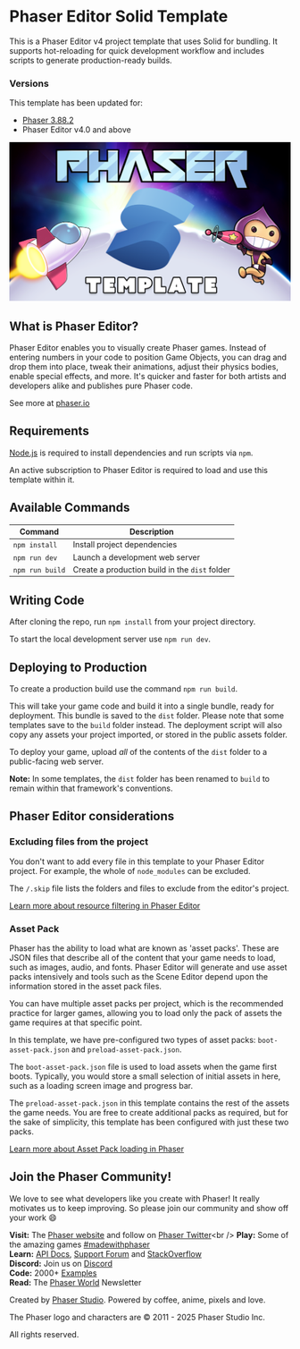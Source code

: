# Phaser Editor Solid Template

This is a Phaser Editor v4 project template that uses Solid for bundling. It supports hot-reloading for quick development workflow and includes scripts to generate production-ready builds.

### Versions

This template has been updated for:

- [Phaser 3.88.2](https://github.com/phaserjs/phaser)
- Phaser Editor v4.0 and above

![screenshot](screenshot.png)

## What is Phaser Editor?

Phaser Editor enables you to visually create Phaser games. Instead of entering numbers in your code to position Game Objects, you can drag and drop them into place, tweak their animations, adjust their physics bodies, enable special effects, and more. It's quicker and faster for both artists and developers alike and publishes pure Phaser code.

See more at [phaser.io](https://phaser.io/editor)

## Requirements

[Node.js](https://nodejs.org) is required to install dependencies and run scripts via `npm`.

An active subscription to Phaser Editor is required to load and use this template within it.

## Available Commands

| Command | Description |
|---------|-------------|
| `npm install` | Install project dependencies |
| `npm run dev` | Launch a development web server |
| `npm run build` | Create a production build in the `dist` folder |

## Writing Code

After cloning the repo, run `npm install` from your project directory.

To start the local development server use `npm run dev`.

## Deploying to Production

To create a production build use the command `npm run build`.

This will take your game code and build it into a single bundle, ready for deployment. This bundle is saved to the `dist` folder. Please note that some templates save to the `build` folder instead. The deployment script will also copy any assets your project imported, or stored in the public assets folder.

To deploy your game, upload *all* of the contents of the `dist` folder to a public-facing web server.

**Note:** In some templates, the `dist` folder has been renamed to `build` to remain within that framework's conventions.

## Phaser Editor considerations

### Excluding files from the project

You don't want to add every file in this template to your Phaser Editor project. For example, the whole of `node_modules` can be excluded.

The `/.skip` file lists the folders and files to exclude from the editor's project.

[Learn more about resource filtering in Phaser Editor](https://phaser.io/editor/docs/misc/resources-filtering)

### Asset Pack

Phaser has the ability to load what are known as 'asset packs'. These are JSON files that describe all of the content that your game needs to load, such as images, audio, and fonts. Phaser Editor will generate and use asset packs intensively and tools such as the Scene Editor depend upon the information stored in the asset pack files.

You can have multiple asset packs per project, which is the recommended practice for larger games, allowing you to load only the pack of assets the game requires at that specific point.

In this template, we have pre-configured two types of asset packs: `boot-asset-pack.json` and `preload-asset-pack.json`.

The `boot-asset-pack.json` file is used to load assets when the game first boots. Typically, you would store a small selection of initial assets in here, such as a loading screen image and progress bar.

The `preload-asset-pack.json` in this template contains the rest of the assets the game needs. You are free to create additional packs as required, but for the sake of simplicity, this template has been configured with just these two packs.

[Learn more about Asset Pack loading in Phaser](https://newdocs.phaser.io/docs/3.80.0/Phaser.Loader.LoaderPlugin#pack)

## Join the Phaser Community!

We love to see what developers like you create with Phaser! It really motivates us to keep improving. So please join our community and show off your work 😄

**Visit:** The [Phaser website](https://phaser.io) and follow on [Phaser Twitter](https://twitter.com/phaser_)<br />
**Play:** Some of the amazing games [#madewithphaser](https://twitter.com/search?q=%23madewithphaser&src=typed_query&f=live)<br />
**Learn:** [API Docs](https://newdocs.phaser.io), [Support Forum](https://phaser.discourse.group/) and [StackOverflow](https://stackoverflow.com/questions/tagged/phaser-framework)<br />
**Discord:** Join us on [Discord](https://discord.gg/phaser)<br />
**Code:** 2000+ [Examples](https://labs.phaser.io)<br />
**Read:** The [Phaser World](https://phaser.io/community/newsletter) Newsletter<br />

Created by [Phaser Studio](mailto:support@phaser.io). Powered by coffee, anime, pixels and love.

The Phaser logo and characters are &copy; 2011 - 2025 Phaser Studio Inc.

All rights reserved.
